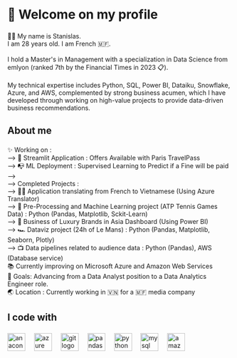 <h1 align="left">👋 Welcome on my profile</h1>

###

<p align="left">🙋‍♂️ My name is Stanislas.<br>I am 28 years old. I am French 🇲🇫.<br><br>I hold a Master's in Management with a specialization in Data Science from emlyon (ranked 7th by the Financial Times in 2023 📋). <br><br>My technical expertise includes Python, SQL, Power BI, Dataiku, Snowflake, Azure, and AWS, complemented by strong business acumen, which I have developed through working on high-value projects to provide data-driven business recommendations.</p>

###

<h2 align="left">About me</h2>

###

<p align="left">✨ Working on : <br>--> 🚊 Streamlit Application : Offers Available with Paris TravelPass <br>--> 📭 ML Deployment : Supervised Learning to Predict if a Fine will be paid <br>--><br>--> Completed Projects : <br>--> 🧑‍🏫 Application translating from French to Vietnamese (Using Azure Translator)<br>--> 🎾 Pre-Processing and Machine Learning project (ATP Tennis Games Data) : Python (Pandas, Matplotlib, Sckit-Learn)<br>--> 💎 Business of Luxury Brands in Asia Dashboard (Using Power BI) <br>--> 🏎️ Dataviz project (24h of Le Mans) : Python (Pandas, Matplotlib, Seaborn, Plotly)<br>--> 📺 Data pipelines related to audience data : Python (Pandas), AWS (Database service) <br>📚 Currently improving on Microsoft Azure and Amazon Web Services<br>🎯 Goals: Advancing from a Data Analyst position to a Data Analytics Engineer role.<br>🌏 Location : Currently working in 🇻🇳 for a 🇲🇫 media company</p>

###

<h2 align="left">I code with</h2>

###

<div align="left">
  <img src="https://cdn.jsdelivr.net/gh/devicons/devicon/icons/anaconda/anaconda-original.svg" height="40" alt="anaconda logo"  />
  <img width="12" />
  <img src="https://cdn.jsdelivr.net/gh/devicons/devicon/icons/azure/azure-original.svg" height="40" alt="azure logo"  />
  <img width="12" />
  <img src="https://cdn.jsdelivr.net/gh/devicons/devicon/icons/git/git-original.svg" height="40" alt="git logo"  />
  <img width="12" />
  <img src="https://cdn.jsdelivr.net/gh/devicons/devicon/icons/pandas/pandas-original.svg" height="40" alt="pandas logo"  />
  <img width="12" />
  <img src="https://cdn.jsdelivr.net/gh/devicons/devicon/icons/python/python-original.svg" height="40" alt="python logo"  />
  <img width="12" />
  <img src="https://cdn.jsdelivr.net/gh/devicons/devicon/icons/mysql/mysql-original.svg" height="40" alt="mysql logo"  />
  <img width="12" />
  <img src="https://skillicons.dev/icons?i=aws" height="40" alt="amazonwebservices logo"  />
</div>

###

